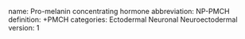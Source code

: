 name: Pro-melanin concentrating hormone
abbreviation: NP-PMCH
definition: +PMCH
categories: Ectodermal Neuronal Neuroectodermal
version: 1
